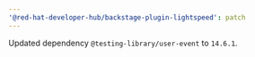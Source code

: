 ```yaml
---
'@red-hat-developer-hub/backstage-plugin-lightspeed': patch
---
```


Updated dependency `@testing-library/user-event` to `14.6.1`.
